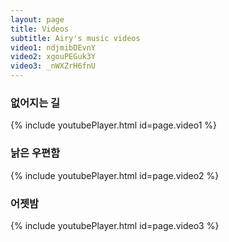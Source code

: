 ```yaml
---
layout: page
title: Videos
subtitle: Airy's music videos
video1: ndjmibDEvnY
video2: xgouPEGuk3Y
video3: _nWXZrH6fnU
---
```


### 없어지는 길

{% include youtubePlayer.html id=page.video1 %}

### 낡은 우편함

{% include youtubePlayer.html id=page.video2 %}

### 어젯밤

{% include youtubePlayer.html id=page.video3 %}
